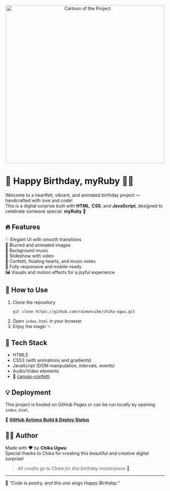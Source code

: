 <p align="center">
  <img src="./Images/Cartoon4.jpeg" alt="Cartoon of the Project" width="500"/>
</p>

# 🎉 Happy Birthday, myRuby 🎂💜

Welcome to a heartfelt, vibrant, and animated birthday project — handcrafted with love and code!  
This is a digital surprise built with **HTML**, **CSS**, and **JavaScript**, designed to celebrate someone special: **myRuby** 💝

## 🔥 Features

✨ Elegant UI with smooth transitions  
💖 Blurred and animated images  
🎵 Background music  
🎥 Slideshow with video  
🎉 Confetti, floating hearts, and music notes  
📱 Fully responsive and mobile-ready  
🖼️ Visuals and motion effects for a joyful experience

## 🚀 How to Use

1. Clone the repository  
   ```bash
   git clone https://github.com/raimonvibe/chika-ugwu.git
   ```
2. Open `index.html` in your browser  
3. Enjoy the magic ✨

## 🧠 Tech Stack

- HTML5  
- CSS3 (with animations and gradients)  
- JavaScript (DOM manipulation, intervals, events)  
- Audio/Video elements  
- 🎉 [canvas-confetti](https://www.npmjs.com/package/canvas-confetti)

## 💡 Deployment

This project is hosted on GitHub Pages or can be run locally by opening `index.html`.

🔗 **[GitHub Actions Build & Deploy Status](https://github.com/raimonvibe/chika-ugwu/actions)**

## 🧑‍🎓 Author

Made with ❤️ by **Chika Ugwu**  
Special thanks to Chika for creating this beautiful and creative digital surprise!

> _All credits go to Chika for this birthday masterpiece_ 🙌  

---

🖤 *“Code is poetry, and this one sings Happy Birthday.”*
